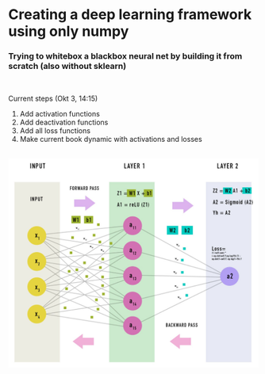 # Creating a deep learning framework using only numpy
### Trying to whitebox a blackbox neural net by building it from scratch (also without sklearn)

<br>

Current steps (Okt 3, 14:15)
1. Add activation functions
2. Add deactivation functions
2. Add all loss functions
4. Make current book dynamic with activations and losses

<br>

<img src="net.png">